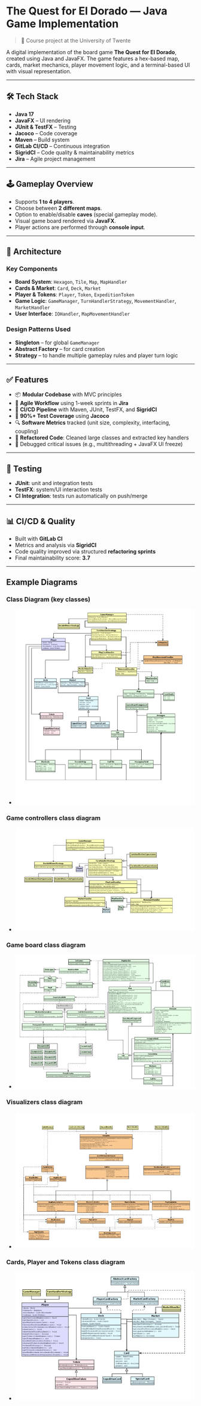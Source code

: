 # The Quest for El Dorado — Java Game Implementation

> 📍 Course project at the University of Twente

A digital implementation of the board game **The Quest for El Dorado**, created using Java and JavaFX. The game features a hex-based map, cards, market mechanics, player movement logic, and a terminal-based UI with visual representation.

---

## 🛠️ Tech Stack

- **Java 17**
- **JavaFX** – UI rendering
- **JUnit & TestFX** – Testing
- **Jacoco** – Code coverage
- **Maven** – Build system
- **GitLab CI/CD** – Continuous integration
- **SigridCI** – Code quality & maintainability metrics
- **Jira** – Agile project management

---

## 🕹️ Gameplay Overview

- Supports **1 to 4 players**.
- Choose between **2 different maps**.
- Option to enable/disable **caves** (special gameplay mode).
- Visual game board rendered via **JavaFX**.
- Player actions are performed through **console input**.

---

## 🧱 Architecture

### Key Components

- **Board System**: `Hexagon`, `Tile`, `Map`, `MapHandler`
- **Cards & Market**: `Card`, `Deck`, `Market`
- **Player & Tokens**: `Player`, `Token`, `ExpeditionToken`
- **Game Logic**: `GameManager`, `TurnHandlerStrategy`, `MovementHandler`, `MarketHandler`
- **User Interface**: `IOHandler`, `MapMovementHandler`

### Design Patterns Used

- **Singleton** – for global `GameManager`
- **Abstract Factory** – for card creation
- **Strategy** – to handle multiple gameplay rules and player turn logic

---

## ✅ Features

- 📦 **Modular Codebase** with MVC principles
- 🔁 **Agile Workflow** using 1-week sprints in **Jira**
- 🔨 **CI/CD Pipeline** with Maven, JUnit, TestFX, and **SigridCI**
- 🧪 **90%+ Test Coverage** using **Jacoco**
- 🔍 **Software Metrics** tracked (unit size, complexity, interfacing, coupling)
- 🧼 **Refactored Code**: Cleaned large classes and extracted key handlers
- 🐞 Debugged critical issues (e.g., multithreading + JavaFX UI freeze)

---

## 🧪 Testing

- **JUnit**: unit and integration tests
- **TestFX**: system/UI interaction tests
- **CI Integration**: tests run automatically on push/merge

---

## 📊 CI/CD & Quality

- Built with **GitLab CI**
- Metrics and analysis via **SigridCI**
- Code quality improved via structured **refactoring sprints**
- Final maintainability score: **3.7**

---

## Example Diagrams
### Class Diagram (key classes)
- ![Class Diagram (key classes)](Diagrams/classDiag.png)
### Game controllers class diagram
- ![Game controllers class diagram](Diagrams/gameControlls.png)
### Game board class diagram
- ![Game board class diagram](Diagrams/gameBoard.png)
### Visualizers class diagram
- ![Visualizers class diagram](Diagrams/Visualizers.png)
### Cards, Player and Tokens class diagram
- ![Cards, Player and Tokens class diagram](Diagrams/playerCD.png)



